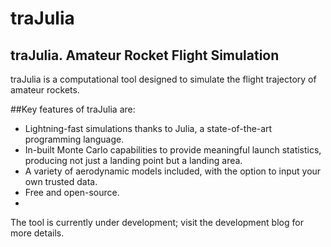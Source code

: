# traJulia
## traJulia. Amateur Rocket Flight Simulation

traJulia is a computational tool designed to simulate the flight trajectory of amateur rockets.

##Key features of traJulia are:
- Lightning-fast simulations thanks to Julia, a state-of-the-art programming language.
- In-built Monte Carlo capabilities to provide meaningful launch statistics, producing not just a landing point but a landing area.
- A variety of aerodynamic models included, with the option to input your own trusted data.
- Free and open-source.
- 
The tool is currently under development; visit the development blog for more details.
